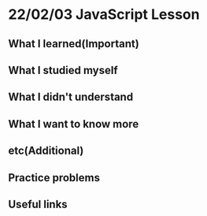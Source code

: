 # 22/02/03 JavaScript Lesson

## What I learned(Important)

## What I studied myself

## What I didn't understand

## What I want to know more

## etc(Additional)

## Practice problems

## Useful links
